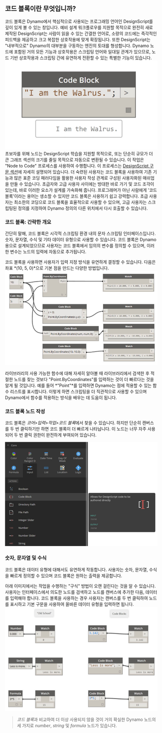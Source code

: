 

## 코드 블록이란 무엇입니까?

코드 블록은 Dynamo에서 핵심적으로 사용되는 프로그래밍 언어인 DesignScript를 깊이 있게 볼 수 있는 창입니다. 예비 설계 워크플로우를 지원할 목적으로 완전히 새로 제작된 DesignScript는 사람이 읽을 수 있는 간결한 언어로, 소량의 코드에는 즉각적인 피드백을 제공하고 크고 복잡한 상호작용에 맞게 확장됩니다. 또한 DesignScript는 "내부적으로" Dynamo의 대부분을 구동하는 엔진의 토대를 형성합니다. Dynamo 노드에 포함된 거의 모든 기능과 상호작용은 스크립팅 언어와 일대일 관계가 있으므로, 노드 기반 상호작용과 스크립팅 간에 유연하게 전환할 수 있는 특별한 기능이 있습니다. ![코드 블록 소개](images/7-1/daisy.jpg) 초보자를 위해 노드는 DesignScript 학습을 지원할 목적으로, 또는 단순히 규모가 더 큰 그래프 섹션의 크기를 줄일 목적으로 자동으로 변환될 수 있습니다. 이 작업은 "Node to Code" 프로세스를 사용하여 수행합니다. 이 프로세스는 [DesignScript 구문 섹션](7-2_Design-Script-syntax.md)에 자세히 설명되어 있습니다. 더 숙련된 사용자는 코드 블록을 사용하여 기존 기능과 많은 표준 코딩 패러다임을 활용한 사용자 작성 관계로 구성된 사용자화된 매쉬업을 만들 수 있습니다. 초급자와 고급 사용자 사이에는 방대한 바로 가기 및 코드 조각이 있는데, 바로 이러한 요소가 설계를 가속화해 줍니다. 프로그래머가 아닌 사람에게 '코드 블록'이라는 용어는 생소할 수 있지만 코드 블록은 사용하기 쉽고 강력합니다. 초급 사용자는 최소한의 코딩으로 코드 블록을 효율적으로 사용할 수 있으며, 고급 사용자는 스크립팅된 정의를 지정하여 Dynamo 정의의 다른 위치에서 다시 호출할 수 있습니다.

### 코드 블록: 간략한 개요

간단히 말해, 코드 블록은 시각적 스크립팅 환경 내의 문자 스크립팅 인터페이스입니다. 숫자, 문자열, 수식 및 기타 데이터 유형으로 사용할 수 있습니다. 코드 블록은 Dynamo용으로 설계되었으므로 사용자는 코드 블록에서 임의의 변수를 정의할 수 있으며, 이러한 변수는 노드의 입력에 자동으로 추가됩니다.

코드 블록을 사용하면 사용자가 입력 지정 방식을 유연하게 결정할 수 있습니다. 다음은 좌표 *(10, 5, 0)*으로 기본 점을 만드는 다양한 방법입니다. ![유연성](images/7-2/flexibility.jpg)

라이브러리의 사용 가능한 함수에 대해 자세히 알아볼 때 라이브러리에서 검색한 후 적절한 노드를 찾는 것보다 "Point.ByCoordinates"를 입력하는 것이 더 빠르다는 것을 알게 될 것입니다. 예를 들어 *"Point"*를 입력하면 Dynamo는 점에 적용할 수 있는 함수 리스트를 표시합니다. 이렇게 하면 스크립팅을 더 직관적으로 사용할 수 있으며 Dynamo에서 함수를 적용하는 방식을 배우는 데 도움이 됩니다.

### 코드 블록 노드 작성

코드 블록은 *코어>입력>작업>코드 블록*에서 찾을 수 있습니다. 하지만 단순히 캔버스를 두 번 클릭하기만 하면 코드 블록이 더 빠르게 나타납니다. 이 노드는 너무 자주 사용되어 두 번 클릭 권한이 완전하게 부여되어 있습니다.

![코드 블록 소개](images/7-1/uicb.jpg)

### 숫자, 문자열 및 수식

코드 블록은 데이터 유형에 대해서도 유연하게 작동합니다. 사용자는 숫자, 문자열, 수식을 빠르게 정의할 수 있으며 코드 블록은 원하는 출력을 제공합니다.

아래 이미지에서는 작업을 수행하는 "구식" 방법이 오랜 걸린다는 것을 알 수 있습니다. 사용자는 인터페이스에서 의도한 노드를 검색하고 노드를 캔버스에 추가한 다음, 데이터를 입력해야 합니다. 코드 블록을 사용하는 경우 사용자는 캔버스를 두 번 클릭하여 노드를 표시하고 기본 구문을 사용하여 올바른 데이터 유형을 입력하면 됩니다. ![사용되지 않는 노드](images/7-3/obsolete01.jpg)

> *코드 블록*과 비교하여 더 이상 사용되지 않을 것이 거의 확실한 Dynamo 노드의 세 가지로 *number*, *string* 및 *formula* 노드가 있습니다.

